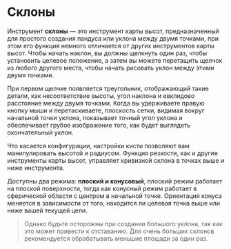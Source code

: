 # Склоны
Инструмент **склоны** — это инструмент карты высот, предназначенный для простого создания пандуса или уклона между двумя точками, при этом его функция немного отличается от других инструментов карты высот. Чтобы начать наклон, вы должны щелкнуть один раз, чтобы установить целевое положение, а затем вы можете перетащить щелчок из любого другого места, чтобы начать рисовать уклон между этими двумя точками.

При первом щелчке появляется треугольник, отображающий такие детали, как несоответствие высоты, угол наклона и евклидово расстояние между двумя точками. Когда вы удерживаете правую кнопку мыши и перетаскиваете, плоскость сетки, видимая вокруг начальной точки уклона, показывает точный угол уклона и обеспечивает грубое изображение того, как будет выглядеть окончательный уклон.

Что касается конфигурации, настройки кисти позволяют вам манипулировать высотой и радиусом. Функция резкости, как и другие инструменты карты высот, управляет кривизной склона в точках выше и ниже инструмента.

Доступны два режима: 
**плоский и конусовый**, плоский режим работает на плоской поверхности, тогда как конусный режим работает в сферической области с центром в начальной точке. Ориентация конуса меняется в зависимости от того, находится ли целевая точка выше или ниже вашей текущей цели.

> Однако будьте осторожны при создании большого уклона, так как это может привести к отставанию. Для очень больших склонов рекомендуется обрабатывать меньшие площади за один раз.
